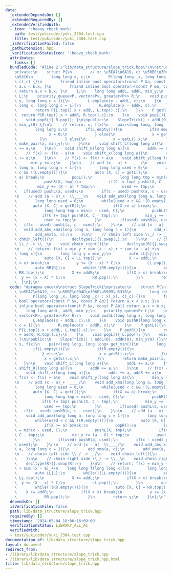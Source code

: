 ```yaml
---
data:
  _extendedDependsOn: []
  _extendedRequiredBy: []
  _extendedVerifiedWith:
  - icon: ':heavy_check_mark:'
    path: test/yukicoder/yuki_2304.test.cpp
    title: test/yukicoder/yuki_2304.test.cpp
  _isVerificationFailed: false
  _pathExtension: hpp
  _verificationStatusIcon: ':heavy_check_mark:'
  attributes:
    links: []
  bundledCode: "#line 2 \"lib/data_structure/slope_trick.hpp\"\n\nstruct SlopeTrick{\n\
    private:\n    struct P{\n        // x: \u5EA7\u6A19, c: \u50BE\u304D\u306E\u5909\
    \u5316\n        long long x, c;\n        P(long long _x, long long _c) : x(_x),\
    \ c(_c) {}\n        friend inline bool operator<(const P &a, const P &b){ return\
    \ a.x < b.x; }\n        friend inline bool operator>(const P &a, const P &b){\
    \ return a.x > b.x; }\n    };\n    long long addL, addR, min_y;\n    priority_queue<P>\
    \ L;\n    priority_queue<P, vector<P>, greater<P>> R;\n    void pushL(long long\
    \ x, long long c = 1){\n        L.emplace(x - addL, c);\n    }\n    void pushR(long\
    \ long x, long long c = 1){\n        R.emplace(x - addR, c);\n    }\n    P getL(){\n\
    \        return P{L.top().x + addL, L.top().c};\n    }\n    P getR(){\n      \
    \  return P{R.top().x + addR, R.top().c};\n    }\n    void popL(){ L.pop(); }\n\
    \    void popR(){ R.pop(); }\n\npublic:\n    SlopeTrick() : addL(0), addR(0),\
    \ min_y(0) {}\n\n    // return: x, f(x)\n    pair<long long, long long> get_min(){\n\
    \        long long x;\n        if(L.empty()){\n            if(R.empty()){\n  \
    \              x = 0;\n            } else{\n                x = getR().x;\n  \
    \          }\n        } else{\n            x = getL().x;\n        }\n        return\
    \ make_pair(x, min_y);\n    }\n\n    void shift_L(long long a){\n        addL\
    \ += a;\n    }\n\n    void shift_R(long long a){\n        addR += a;\n    }\n\n\
    \    // f(x) <- f(x - a)\n    void shift_x(long long a){\n        addL += a, addR\
    \ += a;\n    }\n\n    // f(x) <- f(x) + a\n    void shift_y(long long a){\n  \
    \      min_y += a;\n    }\n\n    // add (x - a)_+  ____/\n    void add_xma(long\
    \ long a, long long c = 1){\n        long long used = 0;\n        while(used <\
    \ c && !(L.empty())){\n            auto [X, C] = getL();\n            if(X <=\
    \ a) break;\n            popL();\n            long long tmp = min(c - used, C);\n\
    \            pushR(X, tmp);\n            if(C != tmp) pushL(X, C - tmp);\n   \
    \         min_y += (X - a) * tmp;\n            used += tmp;\n        }\n     \
    \   if(used) pushL(a, used);\n        if(c - used) pushR(a, c - used);\n    }\n\
    \n    // add (a - x)_+  \\____\n    void add_amx(long long a, long long c = 1){\n\
    \        long long used = 0;\n        while(used < c && !(R.empty())){\n     \
    \       auto [X, C] = getR();\n            if(X >= a) break;\n            popR();\n\
    \            long long tmp = min(c - used, C);\n            pushL(X, tmp);\n \
    \           if(C != tmp) pushR(X, C - tmp);\n            min_y += (a - X) * tmp;\n\
    \            used += tmp;\n        }\n        if(used) pushR(a, used);\n     \
    \   if(c - used) pushL(a, c - used);\n    }\n\n    // add |x - a|  \\____/\n \
    \   void add_abs_xma(long long a, long long c = 1){\n        add_xma(a, c);\n\
    \        add_amx(a, c);\n    }\n\n    // chmin left side \\_/ -> __/\n    void\
    \ chmin_left(){\n        decltype(L){}.swap(L);\n    }\n\n    // chmin right side\
    \ \\_/ -> \\__\n    void chmin_right(){\n        decltype(R){}.swap(R);\n    }\n\
    \n    // return: f(x) = min_y + sum (a - x)_+ + sum (x - a)_+\n    long long f(long\
    \ long x){\n        long long y = min_y;\n        auto LL{L};\n        while(!(LL.empty())){\n\
    \            auto [X, C] = LL.top();\n            X += addL;\n            if(X\
    \ < x) break;\n            y += (X - x) * C;\n            LL.pop();\n        }\n\
    \        auto RR{R};\n        while(!(RR.empty())){\n            auto [X, C] =\
    \ RR.top();\n            X += addR;\n            if(X > x) break;\n          \
    \  y += (x - X) * C;\n            RR.pop();\n        }\n        return y;\n  \
    \  }\n};\n"
  code: "#pragma once\n\nstruct SlopeTrick{\nprivate:\n    struct P{\n        // x:\
    \ \u5EA7\u6A19, c: \u50BE\u304D\u306E\u5909\u5316\n        long long x, c;\n \
    \       P(long long _x, long long _c) : x(_x), c(_c) {}\n        friend inline\
    \ bool operator<(const P &a, const P &b){ return a.x < b.x; }\n        friend\
    \ inline bool operator>(const P &a, const P &b){ return a.x > b.x; }\n    };\n\
    \    long long addL, addR, min_y;\n    priority_queue<P> L;\n    priority_queue<P,\
    \ vector<P>, greater<P>> R;\n    void pushL(long long x, long long c = 1){\n \
    \       L.emplace(x - addL, c);\n    }\n    void pushR(long long x, long long\
    \ c = 1){\n        R.emplace(x - addR, c);\n    }\n    P getL(){\n        return\
    \ P{L.top().x + addL, L.top().c};\n    }\n    P getR(){\n        return P{R.top().x\
    \ + addR, R.top().c};\n    }\n    void popL(){ L.pop(); }\n    void popR(){ R.pop();\
    \ }\n\npublic:\n    SlopeTrick() : addL(0), addR(0), min_y(0) {}\n\n    // return:\
    \ x, f(x)\n    pair<long long, long long> get_min(){\n        long long x;\n \
    \       if(L.empty()){\n            if(R.empty()){\n                x = 0;\n \
    \           } else{\n                x = getR().x;\n            }\n        } else{\n\
    \            x = getL().x;\n        }\n        return make_pair(x, min_y);\n \
    \   }\n\n    void shift_L(long long a){\n        addL += a;\n    }\n\n    void\
    \ shift_R(long long a){\n        addR += a;\n    }\n\n    // f(x) <- f(x - a)\n\
    \    void shift_x(long long a){\n        addL += a, addR += a;\n    }\n\n    //\
    \ f(x) <- f(x) + a\n    void shift_y(long long a){\n        min_y += a;\n    }\n\
    \n    // add (x - a)_+  ____/\n    void add_xma(long long a, long long c = 1){\n\
    \        long long used = 0;\n        while(used < c && !(L.empty())){\n     \
    \       auto [X, C] = getL();\n            if(X <= a) break;\n            popL();\n\
    \            long long tmp = min(c - used, C);\n            pushR(X, tmp);\n \
    \           if(C != tmp) pushL(X, C - tmp);\n            min_y += (X - a) * tmp;\n\
    \            used += tmp;\n        }\n        if(used) pushL(a, used);\n     \
    \   if(c - used) pushR(a, c - used);\n    }\n\n    // add (a - x)_+  \\____\n\
    \    void add_amx(long long a, long long c = 1){\n        long long used = 0;\n\
    \        while(used < c && !(R.empty())){\n            auto [X, C] = getR();\n\
    \            if(X >= a) break;\n            popR();\n            long long tmp\
    \ = min(c - used, C);\n            pushL(X, tmp);\n            if(C != tmp) pushR(X,\
    \ C - tmp);\n            min_y += (a - X) * tmp;\n            used += tmp;\n \
    \       }\n        if(used) pushR(a, used);\n        if(c - used) pushL(a, c -\
    \ used);\n    }\n\n    // add |x - a|  \\____/\n    void add_abs_xma(long long\
    \ a, long long c = 1){\n        add_xma(a, c);\n        add_amx(a, c);\n    }\n\
    \n    // chmin left side \\_/ -> __/\n    void chmin_left(){\n        decltype(L){}.swap(L);\n\
    \    }\n\n    // chmin right side \\_/ -> \\__\n    void chmin_right(){\n    \
    \    decltype(R){}.swap(R);\n    }\n\n    // return: f(x) = min_y + sum (a - x)_+\
    \ + sum (x - a)_+\n    long long f(long long x){\n        long long y = min_y;\n\
    \        auto LL{L};\n        while(!(LL.empty())){\n            auto [X, C] =\
    \ LL.top();\n            X += addL;\n            if(X < x) break;\n          \
    \  y += (X - x) * C;\n            LL.pop();\n        }\n        auto RR{R};\n\
    \        while(!(RR.empty())){\n            auto [X, C] = RR.top();\n        \
    \    X += addR;\n            if(X > x) break;\n            y += (x - X) * C;\n\
    \            RR.pop();\n        }\n        return y;\n    }\n};\n"
  dependsOn: []
  isVerificationFile: false
  path: lib/data_structure/slope_trick.hpp
  requiredBy: []
  timestamp: '2024-05-04 18:06:16+09:00'
  verificationStatus: LIBRARY_ALL_AC
  verifiedWith:
  - test/yukicoder/yuki_2304.test.cpp
documentation_of: lib/data_structure/slope_trick.hpp
layout: document
redirect_from:
- /library/lib/data_structure/slope_trick.hpp
- /library/lib/data_structure/slope_trick.hpp.html
title: lib/data_structure/slope_trick.hpp
---
```

